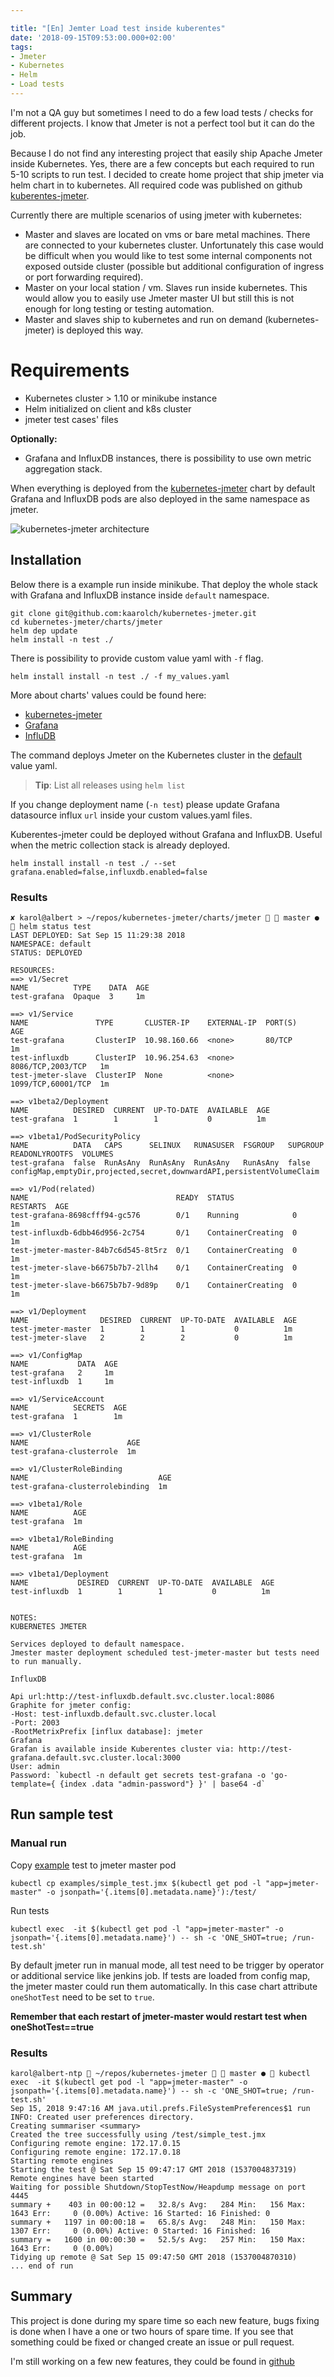```yaml
---

title: "[En] Jemter Load test inside kuberentes"
date: '2018-09-15T09:53:00.000+02:00'
tags:
- Jmeter
- Kubernetes
- Helm
- Load tests
---
```

I'm not a QA guy but sometimes I need to do a few load tests / checks for different
projects. I know that Jmeter is not a perfect tool but it can do the job.

Because I do not find any interesting project that easily ship Apache Jmeter inside Kubernetes.
Yes, there are a few concepts but each required to run 5-10 scripts to run test.
I decided to create home project that ship jmeter via helm chart in to kubernetes.
All required code was published on github [kuberentes-jmeter](https://github.com/kaarolch/kubernetes-jmeter).

Currently there are multiple scenarios of using jmeter with kubernetes:
*   Master and slaves are located on vms or bare metal machines. There are connected
to your kubernetes cluster. Unfortunately this case would be difficult when you would
like to test some internal components not exposed outside cluster (possible but
  additional configuration of ingress or port forwarding required).
*   Master on your local station / vm. Slaves run inside kubernetes. This would
allow you to easily use Jmeter master UI but still this is not enough for long
testing or testing automation.
*   Master and slaves ship to kubernetes and run on demand (kubernetes-jmeter)
is deployed this way.

# Requirements

*   Kubernetes cluster > 1.10 or minikube instance
*   Helm initialized on client and k8s cluster
*   jmeter test cases' files

**Optionally:**
*   Grafana and InfluxDB instances, there is possibility to use own metric aggregation
stack.

When everything is deployed from the
[kubernetes-jmeter](https://github.com/kaarolch/kubernetes-jmeter/tree/master/charts/jmeter)
chart by default Grafana and InfluxDB pods are also deployed in the same namespace as jmeter.

![kubernetes-jmeter architecture](https://github.com/kaarolch/kubernetes-jmeter/blob/master/images/kubernetes-jmeter_architecture.png)

## Installation
Below there is a example run inside minikube. That deploy the whole stack with
Grafana and InfluxDB instance inside `default` namespace.

```
git clone git@github.com:kaarolch/kubernetes-jmeter.git
cd kubernetes-jmeter/charts/jmeter
helm dep update
helm install -n test ./
```
There is possibility to provide custom value yaml with `-f` flag.

```
helm install install -n test ./ -f my_values.yaml
```
More about charts' values could be found here:
*   [kubernetes-jmeter](https://github.com/kaarolch/kubernetes-jmeter/blob/master/README.md#configuration)
*   [Grafana](https://github.com/helm/charts/blob/master/stable/grafana/README.md#configuration)
*   [InfluDB](https://github.com/helm/charts/blob/master/stable/influxdb/values.yaml)

The command deploys Jmeter on the Kubernetes cluster in the [default](https://github.com/kaarolch/kubernetes-jmeter/blob/master/charts/jmeter/values.yaml) value yaml.

> **Tip**: List all releases using `helm list`

If you change deployment name (`-n test`) please update Grafana datasource influx
`url` inside your custom values.yaml files.

Kuberentes-jmeter could be deployed without Grafana and InfluxDB. Useful when the
metric collection stack is already deployed.
```
helm install install -n test ./ --set grafana.enabled=false,influxdb.enabled=false
```

### Results

```
✘ karol@albert > ~/repos/kubernetes-jmeter/charts/jmeter   master ●  helm status test
LAST DEPLOYED: Sat Sep 15 11:29:38 2018
NAMESPACE: default
STATUS: DEPLOYED

RESOURCES:
==> v1/Secret
NAME          TYPE    DATA  AGE
test-grafana  Opaque  3     1m

==> v1/Service
NAME               TYPE       CLUSTER-IP    EXTERNAL-IP  PORT(S)             AGE
test-grafana       ClusterIP  10.98.160.66  <none>       80/TCP              1m
test-influxdb      ClusterIP  10.96.254.63  <none>       8086/TCP,2003/TCP   1m
test-jmeter-slave  ClusterIP  None          <none>       1099/TCP,60001/TCP  1m

==> v1beta2/Deployment
NAME          DESIRED  CURRENT  UP-TO-DATE  AVAILABLE  AGE
test-grafana  1        1        1           0          1m

==> v1beta1/PodSecurityPolicy
NAME          DATA   CAPS      SELINUX   RUNASUSER  FSGROUP   SUPGROUP  READONLYROOTFS  VOLUMES
test-grafana  false  RunAsAny  RunAsAny  RunAsAny   RunAsAny  false     configMap,emptyDir,projected,secret,downwardAPI,persistentVolumeClaim

==> v1/Pod(related)
NAME                                 READY  STATUS             RESTARTS  AGE
test-grafana-8698cfff94-gc576        0/1    Running            0         1m
test-influxdb-6dbb46d956-2c754       0/1    ContainerCreating  0         1m
test-jmeter-master-84b7c6d545-8t5rz  0/1    ContainerCreating  0         1m
test-jmeter-slave-b6675b7b7-2llh4    0/1    ContainerCreating  0         1m
test-jmeter-slave-b6675b7b7-9d89p    0/1    ContainerCreating  0         1m

==> v1/Deployment
NAME                DESIRED  CURRENT  UP-TO-DATE  AVAILABLE  AGE
test-jmeter-master  1        1        1           0          1m
test-jmeter-slave   2        2        2           0          1m

==> v1/ConfigMap
NAME           DATA  AGE
test-grafana   2     1m
test-influxdb  1     1m

==> v1/ServiceAccount
NAME          SECRETS  AGE
test-grafana  1        1m

==> v1/ClusterRole
NAME                      AGE
test-grafana-clusterrole  1m

==> v1/ClusterRoleBinding
NAME                             AGE
test-grafana-clusterrolebinding  1m

==> v1beta1/Role
NAME          AGE
test-grafana  1m

==> v1beta1/RoleBinding
NAME          AGE
test-grafana  1m

==> v1beta1/Deployment
NAME           DESIRED  CURRENT  UP-TO-DATE  AVAILABLE  AGE
test-influxdb  1        1        1           0          1m


NOTES:
KUBERNETES JMETER

Services deployed to default namespace.
Jmester master deployment scheduled test-jmeter-master but tests need to run manually.

InfluxDB

Api url:http://test-influxdb.default.svc.cluster.local:8086
Graphite for jmeter config:
-Host: test-influxdb.default.svc.cluster.local
-Port: 2003
-RootMetrixPrefix [influx database]: jmeter
Grafana
Grafan is available inside Kuberentes cluster via: http://test-grafana.default.svc.cluster.local:3000
User: admin
Password: `kubectl -n default get secrets test-grafana -o 'go-template={ {index .data "admin-password"} }' | base64 -d`
```

## Run sample test

### Manual run
Copy [example](https://github.com/kaarolch/kubernetes-jmeter/blob/master/examples/simple_test.jmx) test to jmeter master pod

```
kubectl cp examples/simple_test.jmx $(kubectl get pod -l "app=jmeter-master" -o jsonpath='{.items[0].metadata.name}'):/test/

```
Run tests

```
kubectl exec  -it $(kubectl get pod -l "app=jmeter-master" -o jsonpath='{.items[0].metadata.name}') -- sh -c 'ONE_SHOT=true; /run-test.sh'
```

By default jmeter run in manual mode, all test need to be trigger by operator
or additional service like jenkins job.
If tests are loaded from config map, the jmeter master could run them automatically.
In this case chart attribute `oneShotTest` need to be set to `true`.

**Remember that each restart of jmeter-master would restart test when oneShotTest==true**

### Results
```
karol@albert-ntp  ~/repos/kubernetes-jmeter   master ●  kubectl exec  -it $(kubectl get pod -l "app=jmeter-master" -o jsonpath='{.items[0].metadata.name}') -- sh -c 'ONE_SHOT=true; /run-test.sh'
Sep 15, 2018 9:47:16 AM java.util.prefs.FileSystemPreferences$1 run
INFO: Created user preferences directory.
Creating summariser <summary>
Created the tree successfully using /test/simple_test.jmx
Configuring remote engine: 172.17.0.15
Configuring remote engine: 172.17.0.18
Starting remote engines
Starting the test @ Sat Sep 15 09:47:17 GMT 2018 (1537004837319)
Remote engines have been started
Waiting for possible Shutdown/StopTestNow/Heapdump message on port 4445
summary +    403 in 00:00:12 =   32.8/s Avg:   284 Min:   156 Max:  1643 Err:     0 (0.00%) Active: 16 Started: 16 Finished: 0
summary +   1197 in 00:00:18 =   65.8/s Avg:   248 Min:   150 Max:  1307 Err:     0 (0.00%) Active: 0 Started: 16 Finished: 16
summary =   1600 in 00:00:30 =   52.5/s Avg:   257 Min:   150 Max:  1643 Err:     0 (0.00%)
Tidying up remote @ Sat Sep 15 09:47:50 GMT 2018 (1537004870310)
... end of run
```

## Summary
This project is done during my spare time so each new feature, bugs fixing is done
when I have a one or two hours of spare time. If you see that something could be
fixed or changed create an issue or pull request.

I'm still working on a few new features, they could be found in [github](https://github.com/kaarolch/kubernetes-jmeter#to-do)
